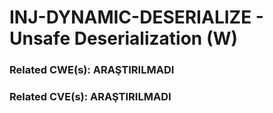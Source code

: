# INJ-DYNAMIC-DESERIALIZE - Unsafe Deserialization (W)

### Related CWE(s): ARAŞTIRILMADI
### Related CVE(s): ARAŞTIRILMADI